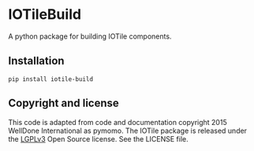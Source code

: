 # IOTileBuild
A python package for building IOTile components.

## Installation

```
pip install iotile-build
```

## Copyright and license
This code is adapted from code and documentation copyright 2015 WellDone
International as pymomo. The IOTile package is released under the
[LGPLv3](https://www.gnu.org/licenses/lgpl.html) Open Source license.  See the
LICENSE file.
